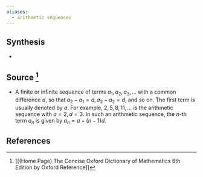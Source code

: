 ```yaml
---
aliases:
  - arithmetic sequences
---
```

## Synthesis
- 
## Source [^1]
- A finite or infinite sequence of terms $a_{1}, a_{2}, a_{3}, \ldots$ with a common difference $d$, so that $a_{2}-a_{1}=d, a_{3}-a_{2}=d$, and so on. The first term is usually denoted by $a$. For example, $2,5,8,11, \ldots$ is the arithmetic sequence with $a=2, d=3$. In such an arithmetic sequence, the $n$-th term $a_{n}$ is given by $a_{n}=a+(n-1) d$.
## References

[^1]: [[(Home Page) The Concise Oxford Dictionary of Mathematics 6th Edition by Oxford Reference]]